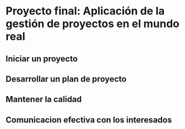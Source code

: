 # Proyecto final: Aplicación de la gestión de proyectos en el mundo real

## Iniciar un proyecto

## Desarrollar un plan de proyecto

## Mantener la calidad

## Comunicacion efectiva con los interesados
